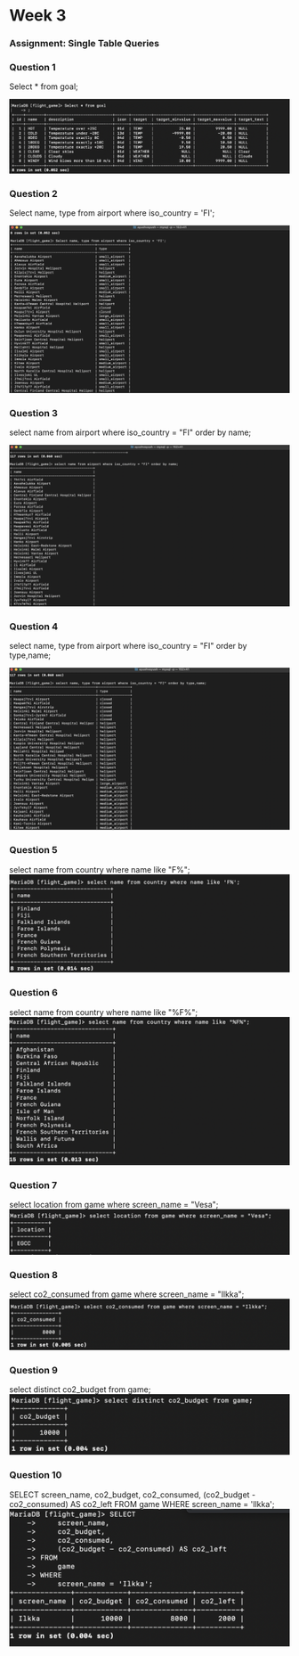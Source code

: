 # Week 3

### Assignment: Single Table Queries

### Question 1
Select * from goal;

![screenshot](/Screenshots/SingleTable_1.png)

### Question 2
Select name, type from airport where iso_country = 'FI';

![screenshot](/Screenshots/SingleTable_2.png)

### Question 3
select name from airport where iso_country = "FI" order by name;

![screenshot](/Screenshots/SingleTable_3.png)

### Question 4
select name, type from airport where iso_country = "FI" order by type,name;

![screenshot](/Screenshots/SingleTable_4.png)

### Question 5
select name from country where name like "F%";
![screenshot](/Screenshots/SingleTable_5.png)

### Question 6
select name from country where name like "%F%";
![screenshot](/Screenshots/SingleTable_6.png)

### Question 7
select location from game where screen_name = "Vesa";
![screenshot](/Screenshots/SingleTable_7.png)

### Question 8
select co2_consumed from game where screen_name = "Ilkka";
![screenshot](/Screenshots/SingleTable_8.png)

### Question 9
select distinct co2_budget from game;
![screenshot](/Screenshots/SingleTable_9.png)

### Question 10
SELECT 
    screen_name,
    co2_budget,
    co2_consumed,
    (co2_budget - co2_consumed) AS co2_left
FROM
    game
WHERE
    screen_name = 'Ilkka';
![screenshot](/Screenshots/SingleTable_10.png)
